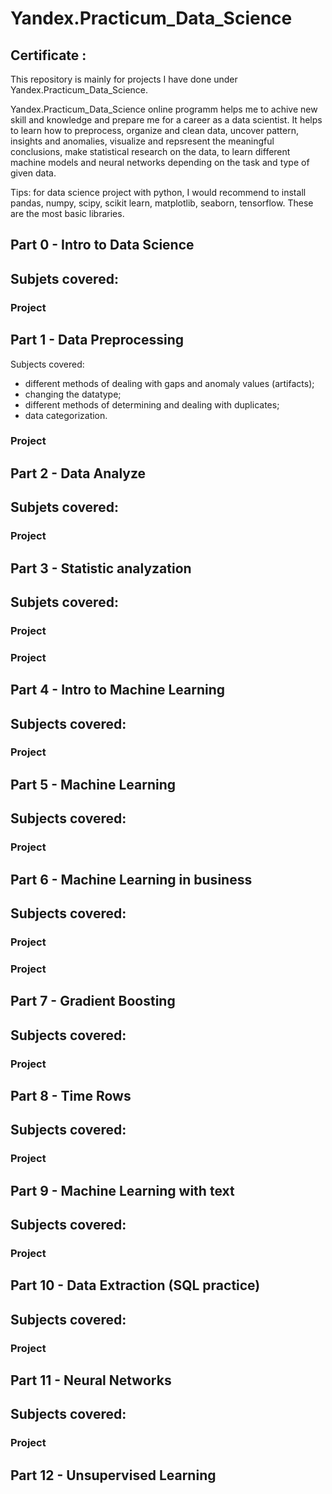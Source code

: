 # Yandex.Practicum_Data_Science
## Certificate : 
This repository is mainly for projects I have done under Yandex.Practicum_Data_Science.

Yandex.Practicum_Data_Science online programm helps me to achive new skill and knowledge and prepare me for a career as a data scientist. It helps to learn how to preprocess, organize and clean data, uncover pattern, insights and anomalies, visualize and repsresent the meaningful conclusions, make statistical research on the data, to learn different machine models and neural networks depending on the task and type of given data.

Tips: for data science project with python, I would recommend to install pandas, numpy, scipy, scikit learn, matplotlib, seaborn, tensorflow. These are the most basic libraries.

## Part 0 - Intro to Data Science
Subjets covered:
  - 
### Project
## Part 1 - Data Preprocessing
Subjects covered:
  - different methods of dealing with gaps and anomaly values (artifacts);
  - changing the datatype;
  - different methods of determining and dealing with duplicates;
  - data categorization.
### Project
## Part 2 - Data Analyze
Subjets covered:
  -
### Project
## Part 3 - Statistic analyzation
Subjets covered:
  -
### Project
### Project
## Part 4 - Intro to Machine Learning
Subjects covered:
  -
### Project
## Part 5 - Machine Learning
Subjects covered:
  -
### Project
## Part 6 - Machine Learning in business
Subjects covered:
  -
### Project
### Project
## Part 7 - Gradient Boosting
Subjects covered:
  -
### Project
## Part 8 - Time Rows
Subjects covered:
  -
### Project
## Part 9 - Machine Learning with text
Subjects covered:
  -
### Project
## Part 10 - Data Extraction (SQL practice)
Subjects covered:
  -
### Project
## Part 11 - Neural Networks
Subjects covered:
  -
### Project
## Part 12 - Unsupervised Learning
